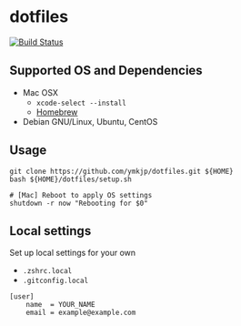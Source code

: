 dotfiles
========
[![Build Status](https://travis-ci.org/ymkjp/dotfiles.svg?branch=master)](https://travis-ci.org/ymkjp/dotfiles)


## Supported OS and Dependencies
* Mac OSX
  * `xcode-select --install`
  * [Homebrew](http://brew.sh/) 
* Debian GNU/Linux, Ubuntu, CentOS

## Usage
```
git clone https://github.com/ymkjp/dotfiles.git ${HOME}
bash ${HOME}/dotfiles/setup.sh

# [Mac] Reboot to apply OS settings
shutdown -r now "Rebooting for $0"
```

## Local settings
Set up local settings for your own
 * `.zshrc.local`
 * `.gitconfig.local`

```
[user]
    name  = YOUR_NAME
    email = example@example.com
```
